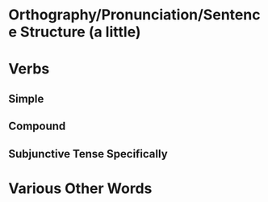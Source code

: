 # Orthography/Pronunciation/Sentence Structure (a little)

# Verbs

## Simple

## Compound

## Subjunctive Tense Specifically

# Various Other Words
